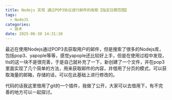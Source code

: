 ```yaml
---
title: Nodejs 实现 通过POP3协议进行邮件的收取【指定日期范围】
tags:
  - NodeJS
categories:
  - 技术
date: 2025-06-30 14:31:10
---
```


最近在使用Nodejs通过POP3去获取用户的邮件，但是搜索了很多的Nodejs库，包括pop3、yapople等等，感觉yapople还比较好上手，但是在使用过程中发现，tls的这一块不是很完善，于是自己就补充了一下，新创建了一个文件，并在pop3里面实现了几个简单的方法，用来获取邮件的内容，并借用了分页的模式，可以获取海量的邮箱，存储的话，可以在此基础上进行修改的。

代码的话我这里借用了git的一个插件，我做了公开，大家可以去借用下，有不完善的地方可以一起探讨。
